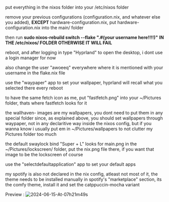 
put everything in the nixos folder into your /etc/nixos folder

remove your previous configurations (configuration.nix, and whatever else you added), **EXCEPT** hardware-configuration.nix, put hardware-configuration.nix into the main/ folder

then run **sudo nixos-rebuild switch --flake ".#(your username here!!!!)"** **IN THE /etc/nixos/ FOLDER OTHERWISE IT WILL FAIL**

reboot, and after logging in type "Hyprland" to open the desktop, i dont use a login manager for now

also change the user "awoeeq" everywhere where it is mentioned with your username in the flake.nix file

use the "waypaper" app to set your wallpaper, hyprland will recall what you selected there every reboot

to have the same fetch icon as me, put "fastfetch.png" into your ~/Pictures folder, thats where fastfetch looks for it 

the wallhaven- images are my wallpapers, you dont need to put them in any special folder since, as explained above, you should set wallpapers through waypaper, not in any declaritive way inside the nixos config, but if you wanna know i usually put em in ~/Pictures/wallpapers to not clutter my Pictures folder too much

the default swaylock bind "Super + L" looks for main.png in the ~/Pictures/lockscreen/ folder, put the nix.png file there, if you want that image to be the lockscreen of course

use the "selectdefaultapplication" app to set your default apps

my spotify is also not declared in the nix config, atleast not most of it, the theme needs to be installed manually in spotify's "marketplace" section, its the comfy theme, install it and set the catppuccin-mocha variant

Preview :
![2024-06-15-At-07h21m49s](https://github.com/MiyaSHs/dots/assets/124814309/4f09aac8-77a1-4005-9ab4-d579488fff89)
